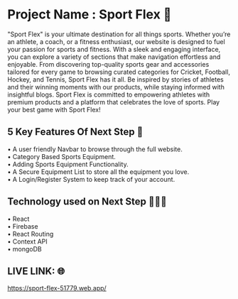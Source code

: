 # Project Name : Sport Flex 🏏

"Sport Flex" is your ultimate destination for all things sports. Whether you’re an athlete, a coach, or a fitness enthusiast, our website is designed to fuel your passion for sports and fitness. With a sleek and engaging interface, you can explore a variety of sections that make navigation effortless and enjoyable. From discovering top-quality sports gear and accessories tailored for every game to browsing curated categories for Cricket, Football, Hockey, and Tennis, Sport Flex has it all. Be inspired by stories of athletes and their winning moments with our products, while staying informed with insightful blogs. Sport Flex is committed to empowering athletes with premium products and a platform that celebrates the love of sports. Play your best game with Sport Flex!

## 5 Key Features Of Next Step 🎯

• A user friendly Navbar to browse through the full website. <br/>
• Category Based Sports Equipment.<br/>
• Adding Sports Equipment Functionality. <br/>
• A Secure Equipment List to store all the equipment you love. <br/>
• A Login/Register System to keep track of your account. <br/>

## Technology used on Next Step 👨🏻‍💻

• React <br/>
• Firebase <br/>
• React Routing <br/>
• Context API<br/>
• mongoDB <br/>

## LIVE LINK: 🌐

https://sport-flex-51779.web.app/
